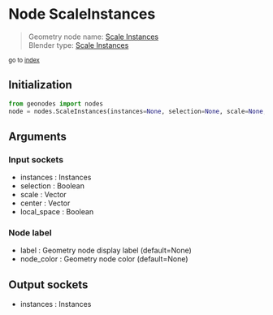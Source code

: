 
# Node ScaleInstances

> Geometry node name: [Scale Instances](https://docs.blender.org/manual/en/latest/modeling/geometry_nodes/instances/scale_instances.html)<br>
  Blender type: [Scale Instances](https://docs.blender.org/api/current/bpy.types.GeometryNodeScaleInstances.html)
  
<sub>go to [index](/docs/index.md)</sub>

## Initialization

```python
from geonodes import nodes
node = nodes.ScaleInstances(instances=None, selection=None, scale=None, center=None, local_space=None, label=None, node_color=None)
```



## Arguments


### Input sockets

- instances : Instances
- selection : Boolean
- scale : Vector
- center : Vector
- local_space : Boolean

### Node label

- label : Geometry node display label (default=None)
- node_color : Geometry node color (default=None)

## Output sockets

- instances : Instances
